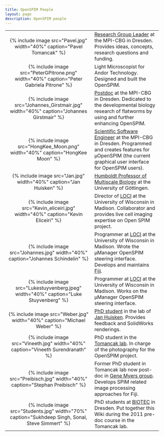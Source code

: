```yaml
---
title: OpenSPIM People
layout: page
description: OpenSPIM people
---
```

<table>
<tr>
<td align="center">{% include image src="Pavel.jpg" width="40%" caption="Pavel Tomancak" %}</td>
<td><a href="https://www.mpi-cbg.de/research/research-groups/pavel-tomancak.html">Research Group Leader</a> at the MPI-CBG in Dresden. Provides ideas, concepts, research questions and funding.</td>
</tr>
<tr>
<td align="center">{% include image src="PeterGPitrone.png" width="40%" caption="Peter Gabriela Pitrone" %}</td>
<td>Light Microscopist for Andor Technology. Designed and built the OpenSPIM.</td>
</tr>
<tr>
<td align="center">{% include image src="Johannes_Girstmair.jpg" width="40%" caption="Johannes Girstmair" %}</td>
<td><a href="https://www.mpi-cbg.de/research/researchgroups/currentgroups/pavel-tomancak/group-members">Postdoc</a> at the MPI-CBG in Dresden. Dedicated to the developmental biology research of flatworms by using and further enhancing OpenSPIM.</td>
</tr>
<tr>
<td align="center">{% include image src="HongKee_Moon.png" width="40%" caption="HongKee Moon" %}</td>
<td><a href="https://www.mpi-cbg.de/research/research-groups/pavel-tomancak.html">Scientific Software Engineer</a> at the MPI-CBG in Dresden. Programmed and creates features for µOpenSPIM (the current graphical user interface for OpenSPIM users).</td>
</tr>
<tr>
<td align="center">{% include image src="Jan.jpg" width="40%" caption="Jan Huisken" %}</td>
<td><a href="https://www.mpi-cbg.de/huisken">Humboldt Professor of Multiscale Biology</a> at the University of Göttingen.</td>
</tr>
<tr>
<td align="center">{% include image src="Kevin_eliceiri.jpg" width="40%" caption="Kevin Eliceiri" %}</td>
<td>Director of <a href="https://loci.wisc.edu/">LOCI</a> at the University of Wisconsin in Madison. Collaborator and provides live cell imaging expertise on Open SPIM project.</td>
</tr>
<tr>
<td align="center">{% include image src="Johannes.jpg" width="40%" caption="Johannes Schindelin" %}</td>
<td>Programmer at <a href="https://loci.wisc.edu/">LOCI</a> at the University of Wisconsin in Madison. Wrote the µManager OpenSPIM steering interface. Develops and maintains <a href="https://fiji.sc">Fiji</a>.</td>
</tr>
<tr>
<td align="center">{% include image src="Lukestuyvenberg.jpeg" width="40%" caption="Luke Stuyvenberg" %}</td>
<td>Programmer at <a href="https://loci.wisc.edu/">LOCI</a> at the University of Wisconsin in Madison. Works on the µManager OpenSPIM steering interface.</td>
</tr>
<tr>
<td align="center">{% include image src="Weber.jpg" width="40%" caption="Michael Weber" %}</td>
<td><a href="https://www.linkedin.com/profile/view?id=168139148">PhD student</a> in the lab of <a href="https://www.mpi-cbg.de/huisken">Jan Huisken</a>. Provides feedback and SolidWorks renderings.</td>
</tr>
<tr>
<td align="center">{% include image src="Vineeth.jpg" width="40%" caption="Vineeth Surendranath" %}</td>
<td>PhD student in the <a href="https://www.mpi-cbg.de/research/research-groups/pavel-tomancak.html">Tomancak lab</a>. In charge of the photography for the OpenSPIM project.</td>
</tr>
<tr>
<td align="center">{% include image src="Preibisch.jpg" width="40%" caption="Stephan Preibisch" %}</td>
<td>Former PhD student in Tomancak lab now post-doc in <a href="https://research.janelia.org/myers/">Gene Myers group</a>. Develops SPIM related image processing approaches for Fiji.</td>
</tr>
<tr>
<td align="center">{% include image src="Students.jpg" width="70%" caption="Sukhdeep Singh, Sonal, Steve Simmert" %}</td>
  <td>PhD students at <a href="https://www.biotec.tu-dresden.de/">BIOTEC</a> in Dresden. Put together this Wiki during the 2011 pre-doc course in the Tomancak lab.</td>
</tr>
</table>
